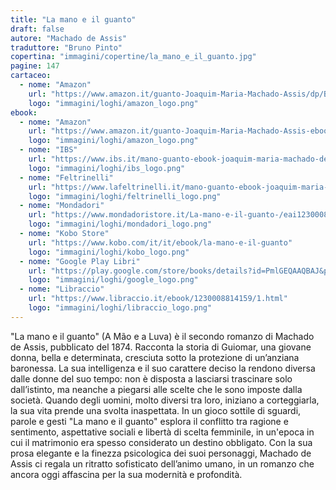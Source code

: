 ```yaml
---
title: "La mano e il guanto"
draft: false
autore: "Machado de Assis"
traduttore: "Bruno Pinto"
copertina: "immagini/copertine/la_mano_e_il_guanto.jpg"
pagine: 147
cartaceo:
  - nome: "Amazon"
    url: "https://www.amazon.it/guanto-Joaquim-Maria-Machado-Assis/dp/B0DVZB6Z9V/ref=tmm_pap_swatch_0?_encoding=UTF8&sr=8-1"
    logo: "immagini/loghi/amazon_logo.png"
ebook:
  - nome: "Amazon"
    url: "https://www.amazon.it/guanto-Joaquim-Maria-Machado-Assis-ebook/dp/B0DVT77FLR/ref=tmm_kin_swatch_0?_encoding=UTF8&sr=8-1"
    logo: "immagini/loghi/amazon_logo.png"
  - nome: "IBS"
    url: "https://www.ibs.it/mano-guanto-ebook-joaquim-maria-machado-de-assis-bruno-pinto/e/1230008814159"
    logo: "immagini/loghi/ibs_logo.png"
  - nome: "Feltrinelli"
    url: "https://www.lafeltrinelli.it/mano-guanto-ebook-joaquim-maria-machado-de-assis-bruno-pinto/e/1230008814159"
    logo: "immagini/loghi/feltrinelli_logo.png"  
  - nome: "Mondadori"
    url: "https://www.mondadoristore.it/La-mano-e-il-guanto-/eai123000881415/"
    logo: "immagini/loghi/mondadori_logo.png"
  - nome: "Kobo Store"
    url: "https://www.kobo.com/it/it/ebook/la-mano-e-il-guanto"
    logo: "immagini/loghi/kobo_logo.png"
  - nome: "Google Play Libri"
    url: "https://play.google.com/store/books/details?id=PmlGEQAAQBAJ&pli=1"
    logo: "immagini/loghi/google_logo.png"
  - nome: "Libraccio"
    url: "https://www.libraccio.it/ebook/1230008814159/1.html"
    logo: "immagini/loghi/libraccio_logo.png"
---
```


"La mano e il guanto" (A Mão e a Luva) è il secondo romanzo di Machado de Assis, pubblicato del 1874.
Racconta la storia di Guiomar, una giovane donna, bella e determinata, cresciuta sotto la protezione di un’anziana baronessa. La sua intelligenza e il suo carattere deciso la rendono diversa dalle donne del suo tempo: non è disposta a lasciarsi trascinare solo dall’istinto, ma neanche a piegarsi alle scelte che le sono imposte dalla società.
Quando degli uomini, molto diversi tra loro, iniziano a corteggiarla, la sua vita prende una svolta inaspettata. In un gioco sottile di sguardi, parole e gesti "La mano e il guanto" esplora il conflitto tra ragione e sentimento, aspettative sociali e libertà di scelta femminile, in un'epoca in cui il matrimonio era spesso considerato un destino obbligato. Con la sua prosa elegante e la finezza psicologica dei suoi personaggi, Machado de Assis ci regala un ritratto sofisticato dell’animo umano, in un romanzo che ancora oggi affascina per la sua modernità e profondità.